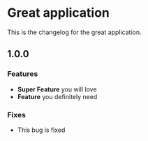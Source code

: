 # Great application
This is the changelog for the great application.

## 1.0.0
### Features
* **Super Feature** you will love
* **Feature** you definitely need

### Fixes
* This bug is fixed
